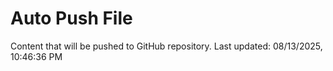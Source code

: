 # Auto Push File

Content that will be pushed to GitHub repository.
Last updated: 08/13/2025, 10:46:36 PM